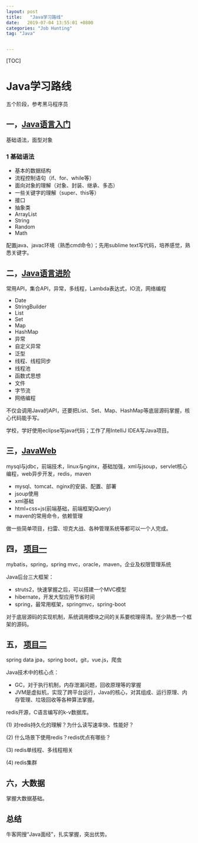 ```yaml
---
layout: post
title:   "Java学习路线"
date:   2019-07-04 13:55:01 +0800
categories: "Job Hunting"
tag: "Java"


---
```


[TOC]

# Java学习路线

五个阶段，参考黑马程序员

## 一，[Java语言入门]()

基础语法，面型对象

### 1 基础语法

* 基本的数据结构
* 流程控制语句（if、for、while等）
* 面向对象的理解（对象、封装、继承、多态）
* 一些关键字的理解（super、this等）
* 接口
* 抽象类
* ArrayList
* String
* Random
* Math

配置java、javac环境（熟悉cmd命令）；先用sublime text写代码，培养感觉，熟悉关键字。

## 二，[Java语言进阶]()

常用API，集合API，异常，多线程，Lambda表达式，IO流，网络编程

* Date
* StringBuilder
* List
* Set
* Map
* HashMap
* 异常
* 自定义异常
* 泛型
* 线程、线程同步
* 线程池
* 函数式思想
* 文件
* 字节流
* 网络编程

不仅会调用Java的API，还要把List、Set、Map、HashMap等底层源码掌握，核心代码能手写。

学校，学好使用eclipse写java代码；工作了用IntelliJ IDEA写Java项目。

## 三，[JavaWeb]()

mysql与jdbc，前端技术，linux与nginx，基础加强，xml与jsoup，servlet核心编程，web异步开发，redis，maven

* mysql、tomcat、nginx的安装、配置、部署
* jsoup使用
* xml基础
* html+css+js(前端基础，前端框架jQuery)
* maven的常用命令，依赖管理

做一些简单项目，扫雷、坦克大战、各种管理系统等都可以一个人完成。

## 四， [项目一]()

mybatis，spring，spring mvc，oracle，maven，企业及权限管理系统

Java后台三大框架：

* struts2，快速掌握之后，可以搭建一个MVC模型
* hibernate，开发大型应用节省时间
* spring，最常用框架，springmvc，spring-boot

对于底层源码的实现机制，系统调用模块之间的关系要梳理得清。至少熟悉一个框架的源码。

## 五， [项目二]()

spring data jpa，spring boot，git，vue.js，爬虫

Java技术中的核心点：

* GC，对于执行机制，内存泄漏问题，回收原理等的掌握
* JVM是虚拟机，实现了跨平台运行，Java的核心，对其组成、运行原理、内存管理、垃圾回收等各种算法掌握。

redis开源，C语言编写的k-v数据库。

(1) 对redis持久化的理解？为什么读写速率快、性能好？

(2) 什么场景下使用redis？redis优点有哪些？

(3) redis单线程、多线程相关

(4) redis集群

## 六，大数据

掌握大数据基础。



## 总结

牛客网搜“Java面经”，扎实掌握，突出优势。

